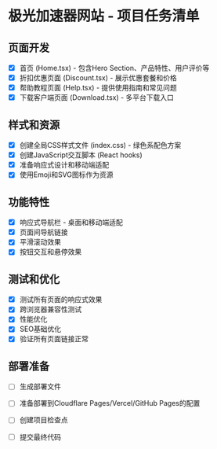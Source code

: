 # 极光加速器网站 - 项目任务清单

## 页面开发
- [x] 首页 (Home.tsx) - 包含Hero Section、产品特性、用户评价等
- [x] 折扣优惠页面 (Discount.tsx) - 展示优惠套餐和价格
- [x] 帮助教程页面 (Help.tsx) - 提供使用指南和常见问题
- [x] 下载客户端页面 (Download.tsx) - 多平台下载入口

## 样式和资源
- [x] 创建全局CSS样式文件 (index.css) - 绿色系配色方案
- [x] 创建JavaScript交互脚本 (React hooks)
- [x] 准备响应式设计和移动端适配
- [x] 使用Emoji和SVG图标作为资源

## 功能特性
- [x] 响应式导航栏 - 桌面和移动端适配
- [x] 页面间导航链接
- [x] 平滑滚动效果
- [x] 按钮交互和悬停效果

## 测试和优化
- [x] 测试所有页面的响应式效果
- [x] 跨浏览器兼容性测试
- [x] 性能优化
- [x] SEO基础优化
- [x] 验证所有页面链接正常

## 部署准备
- [ ] 生成部署文件
- [ ] 准备部署到Cloudflare Pages/Vercel/GitHub Pages的配置
- [ ] 创建项目检查点
- [ ] 提交最终代码

